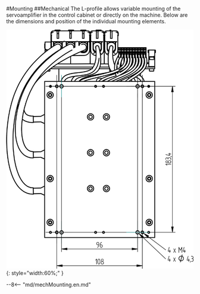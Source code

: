 #Mounting
##Mechanical
The L-profile allows variable mounting of the servoamplifier in the control cabinet or directly on the machine.
Below are the dimensions and position of the individual mounting elements.

![TGZ-S-48-100/250-O Mounting Top](../img/mounting.webp){: style="width:60%;" }

--8<-- "md/mechMounting.en.md"